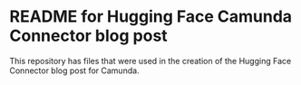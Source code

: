 # README for Hugging Face Camunda Connector blog post
This repository has files that were used in the creation of the Hugging Face Connector blog post for Camunda.
